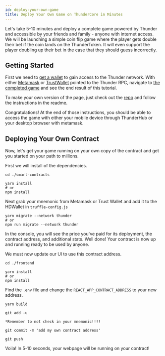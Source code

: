 ```yaml
---
id: deploy-your-own-game
title: Deploy Your Own Game on ThunderCore in Minutes
---
```

Let's take 5-10 minutes and deploy a complete game powered by Thunder and accessible by your friends
and family - anyone with internet access. We will be launching a simple coin flip game
where the player gets double their bet if the coin lands on the ThunderToken. It will even support
the player doubling up their bet in the case that they should guess incorrectly.


## Getting Started
First we need to [get a wallet](wallet.md) to gain access to the Thunder network. With either [Metamask](https://metamask.io/) 
or [TrustWallet](https://trustwallet.com/) pointed to the Thunder RPC, navigate to [the completed game](http://jiang-yifan.github.io)
and see the end result of this tutorial.

To make your own version of the page, just check out the [repo](https://github.com/jiang-yifan/jiang-yifan.github.io)
and follow the instructions in the readme.

Congratulations! At the end of those instructions, you should be able to access the game with either
your mobile device through ThunderHub or your desktop browser with metamask.


## Deploying Your Own Contract
Now, let's get your game running on your own copy of the contract and get you started on your
path to millions.

First we will install of the dependencies.

```
cd ./smart-contracts
```
```
yarn install
# or 
npm install
```

Next grab your mnemonic from Metamask or Trust Wallet and add it to the HDWallet in `truffle-config.js`

```
yarn migrate --network thunder
# or 
npm run migrate --network thunder
```

In the console, you will see the price you've paid for its deployment, the contract address,
and additional stats. Well done! Your contract is now up and running ready to be used by anyone.

We must now update our UI to use this contract address.

```
cd ./frontend
```

```
yarn install
# or 
npm install
```

Find the `.env` file and change the `REACT_APP_CONTRACT_ADDRESS` to your new address.

```
yarn build
```

```
git add -u

*Remember to not check in your mnemonic!!!! 
``` 

```
git commit -m 'add my own contract address'
```

```
git push
```

Voila! In 5-10 seconds, your webpage will be running on your contract!
